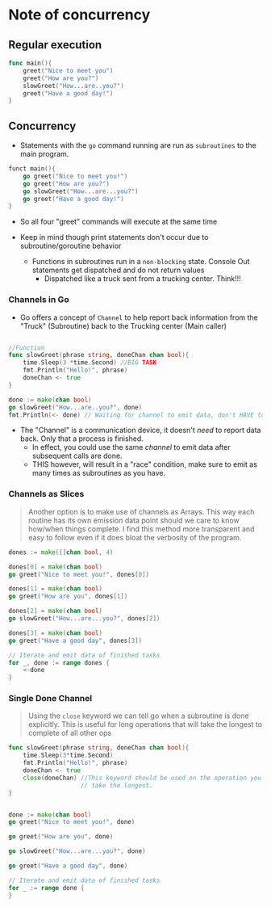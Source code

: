 # Note of concurrency

## Regular execution

```go
func main(){
    greet("Nice to meet you")
    greet("How are you?")
    slowGreet("How...are..you?")
    greet("Have a good day!")
}
```

## Concurrency

* Statements with the `go` command running are run as `subroutines` to the main program.

```go
funct main(){
    go greet("Nice to meet you!")
    go greet("How are you?")
    go slowGreet("How...are...you?")
    go greet("Have a good day!")
}
```

* So all four "greet" commands will execute at the same time

* Keep in mind though print statements don't occur due to subroutine/goroutine behavior

    * Functions in subroutines run in a `non-blocking` state. Console Out statements get dispatched and do not return values
        * Dispatched like a truck sent from a trucking center. Think!!!

### Channels in Go

* Go offers a concept of `Channel` to help report back information from the "Truck" (Subroutine) back to the Trucking center (Main caller)

```go

//Function
func slowGreet(phrase string, doneChan chan bool){
    time.Sleep(3 *time.Second) //BIG TASK
    fmt.Println("Hello!", phrase)
    doneChan <- true
}

done := make(chan bool)
go slowGreet("How...are..you?", done)
fmt.Println(<- done) // Waiting for channel to emit data, don't HAVE to print it but go will only continue after the channel emits
```

* The "Channel" is a communication device, it doesn't *need* to report data back. Only that a process is finished.
   * In effect, you could use the same *channel* to emit data after subsequent calls are done.
   * THIS however, will result in a "race" condition, make sure to emit as many times as subroutines as you have.

### Channels as Slices

> Another option is to make use of channels as Arrays. This way each routine has its own emission data point should we care to know how/when things complete. I find this method more transparent and easy to follow even if it does bloat the verbosity of the program.

```go
dones := make([]chan bool, 4)

dones[0] = make(chan bool)
go greet("Nice to meet you!", dones[0])

dones[1] = make(chan bool)
go greet("How are you", dones[1])

dones[2] = make(chan bool)
go slowGreet("How...are...you?", dones[2])

dones[3] = make(chan bool)
go greet("Have a good day", dones[3])

// Iterate and emit data of finished tasks
for _, done := range dones {
    <-done
}
```

### Single Done Channel

> Using the `close` keyword we can tell go when a subroutine is done explicitly. This is useful for long operations that will take the longest to complete of all other ops

```go
func slowGreet(phrase string, doneChan chan bool){
    time.Sleep(3*time.Second)
    fmt.Println("Hello!", phrase)
    doneChan <- true
    close(doneChan) //This keyword should be used on the operation you think will
                    // take the longest.
}


done := make(chan bool)
go greet("Nice to meet you!", done)

go greet("How are you", done)

go slowGreet("How...are...you?", done)

go greet("Have a good day", done)

// Iterate and emit data of finished tasks
for _ := range done {
}
```
